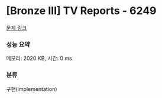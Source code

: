 # [Bronze III] TV Reports - 6249 

[문제 링크](https://www.acmicpc.net/problem/6249) 

### 성능 요약

메모리: 2020 KB, 시간: 0 ms

### 분류

구현(implementation)

